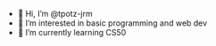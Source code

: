 - 👋 Hi, I’m @tpotz-jrm
- 👀 I’m interested in basic programming and web dev
- 🌱 I’m currently learning CS50

<!---
tpotz-jrm/tpotz-jrm is a ✨ special ✨ repository because its `README.md` (this file) appears on your GitHub profile.
You can click the Preview link to take a look at your changes.
--->

